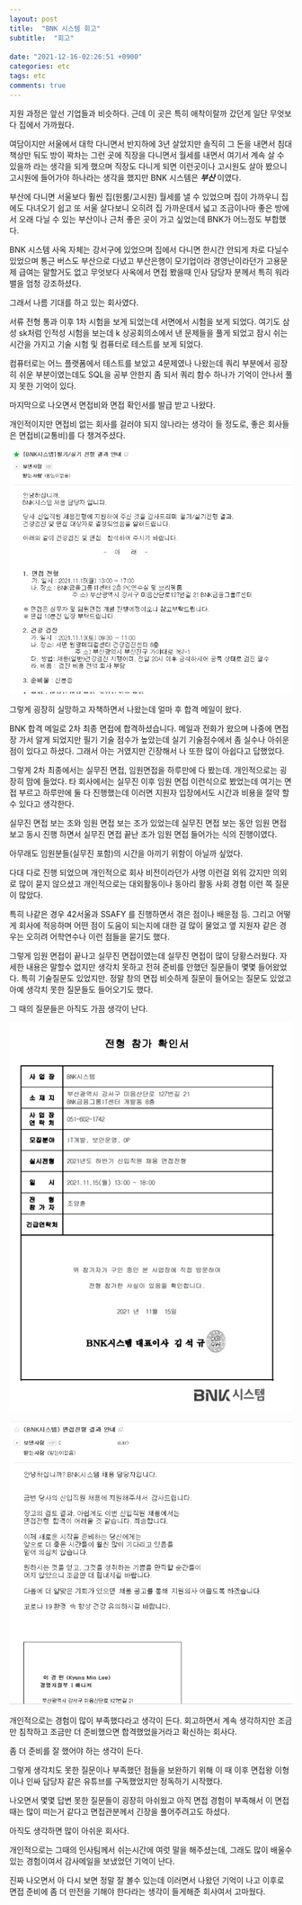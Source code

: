 ```yaml
---
layout: post
title:  "BNK 시스템 회고"
subtitle:  "회고"

date: "2021-12-16-02:26:51 +0900"
categories: etc
tags: etc
comments: true
---
```



지원 과정은 앞선 기업들과 비슷하다.
근데 이 곳은 특히 애착이랄까 갔던게 일단 무엇보다 집에서 가까웠다.

여담이지만 서울에서 대학 다니면서 반지하에 3년 살았지만 솔직히 그 돈을 내면서
침대 책상만 둬도 방이 꽉차는 그런 곳에 직장을 다니면서
월세를 내면서 여기서 계속 살 수 있을까 라는 생각을 되게 했으며
직장도 다니게 되면 이런곳이나 고시원도 살아 봤으니 고시원에 들어가야 하나라는 생각을 했지만 BNK 시스템은 ***부산*** 이였다.

부산에 다니면 서울보다 훨씬 집(원룸/고시원) 월세를 낼 수 있었으며 집이 가까우니 집에도 다녀오기 쉽고 또 서울 살다보니 오히려 집 가까운데서 넓고 조금이나마 좋은 방에서 오래 다닐 수 있는 부산이나 근처 좋은 곳이 가고 싶었는데 BNK가 어느정도 부합했다.

BNK 시스템 사옥 자체는 강서구에 있었으며 집에서 다니면 한시간 안되게 차로 다닐수 있었으며 통근 버스도 부산으로 다녔고 부산은행이 모기업이라 경영난이라던가 고용문제 급여는 말할거도 없고 무엇보다 사옥에서 면접 봤을때 인사 담당자 분께서 특히 워라밸을 엄청 강조하셨다.

그래서 나름 기대를 하고 있는 회사였다.


서류 전형 통과 이후 1차 시험을 보게 되었는데 서면에서 시험을 보게 되었다. 여기도 삼성 sk처럼 인적성 시험을 보는데 k 상공회의소에서 낸 문제들을 풀게 되었고 잠시 쉬는 시간을 가지고 기술 시험 및 컴퓨터로 테스트를 보게 되었다.

컴퓨터로는 어느 플랫폼에서 테스트를 보았고 4문제였나 나왔는데 쿼리 부분에서 굉장히 쉬운 부분이였는데도 SQL을 공부 안한지 좀 되서 쿼리 함수 하나가 기억이 안나서 풀지 못한 기억이 있다.

마지막으로 나오면서 면접비와 면접 확인서를 발급 받고 나왔다.

개인적이지만 면접비 없는 회사를 걸러야 되지 않나라는 생각이 들 정도로, 좋은 회사들은 면접비(교통비)를 다 챙겨주셨다.

![20220221_040134](/assets/20220221_040134_szy7x0kmt.png)

그렇게 굉장히 실망하고 자책하면서 나왔는데 얼마 후 합격 메일이 왔다.

BNK 합격 메일로 2차 최종 면접에 합격하셨습니다. 메일과 전화가 왔으며
나중에 면접장 가서 알게 되었지만 필기 기술 점수가 높았는데 실기 기술점수에서 좀 실수나 아쉬운 점이 있다고 하셨다. 그래서 아는 거였지만 긴장해서 나 또한 많이 아쉽다고 답했었다.

그렇게 2차 최종에서는 실무진 면접, 임원면접을 하루만에 다 봤는데. 개인적으로는 굉장히 맘에 들었다. 타 회사에서는 실무진 이후 임원 면접 이런식으로 봤었는데 여기는 면접 부르고 하루만에 둘 다 진행했는데 이러면 지원자 입장에서도 시간과 비용을 절약 할 수 있다고 생각한다.

실무진 면접 보는 조와 임원 면접 보는 조가 있었는데 실무진 면접 보는 동안 임원 면접 보고 동시 진행 하면서 실무진 면접 끝난 조가 임원 면접 들어가는 식의 진행이였다.

아무래도 임원분들(실무진 포함)의 시간을 아끼기 위함이 아닐까 싶었다.

다대 다로 진행 되었으며 개인적으로 회사 비전이라던가 사명 이런걸 외워 갔지만
의외로 많이 묻지 않으셨고 개인적으로는 대외활동이나 동아리 활동 사회 경험 이런 쪽 질문이 많았다.

특히 나같은 경우 42서울과 SSAFY 를 진행하면서 겪은 점이나 배운점 등.
그리고 어떻게 회사에 적응하며 어떤 점이 도움이 되는지에 대한 걸 많이 물었고
옆 지원자 같은 경우는 오히려 어학연수나 이런 점들을 묻기도 했다.

그렇게 임원 면접이 끝나고 실무진 면접이였는데
실무진 면접이 많이 당황스러웠다. 자세한 내용은 말할수 없지만
생각치 못하고 전혀 준비를 안했던 질문들이 몇몇 들어왔었다.
특히 기술질문도 있었지만. 정말 창의 면접 비슷하게 질문이 들어오는 질문도 있었고
아예 생각치 못한 질문들도 들어오기도 했다.

그 때의 질문들은 아직도 가끔 생각이 난다.

![20220221_040117](/assets/20220221_040117_6ns5w2jwy.png)


![20220221_035710](/assets/20220221_035710_3nghij2ii.png)

개인적으로는 경험이 많이 부족했다라고 생각이 든다.
회고하면서 계속 생각하지만 조금만 침착하고 조금만 더 준비했으면 합격했었을거라고 확신하는 회사다.

좀 더 준비를 잘 했어야 하는 생각이 든다.

그렇게 생각치도 못한 질문이나 부족했던 점들을 보완하기 위해 이 때 이후
면접왕 이형이나 인싸 담당자 같은 유튜브를 구독했었지만 정독하기 시작했다.

나오면서 몇몇 답변 못한 질문들이 굉장히 아쉬웠고 아직 면접 경험이 부족해서
이 면접때는 많이 떠는거 같다고 면접관분께서 긴장을 풀어주려고도 하셨다.

아직도 생각하면 많이 아쉬운 회사다.

개인적으로는 그때의 인사팀께서 쉬는시간에 여럿 말을 해주셨는데, 그래도 많이 배울수 있는 경험이여서 감사메일을 보냈었던 기억이 난다.

진짜 나오면서 아 다시 보면 정말 잘 볼수 있는데 이러면서 나왔던 기억이 나고
이후로 면접 준비에 좀 더 만전을 기해야 한다라는 생각이 들게해준 회사여서 고마웠다.
